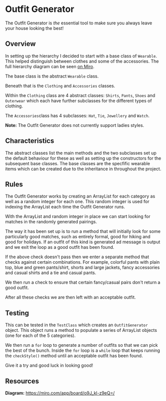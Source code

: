 # Outfit Generator


The Outfit Generator is _the_ essential tool to make sure you always leave your house looking the best!

## Overview

In setting up the hierarchy I decided to start with a base class of `Wearable`. This helped distinguish between clothes and some of the accessories. The full hierarchy diagram can be seen [on Miro](https://miro.com/app/board/o9J_kl-z9eQ=/).

The base class is the abstract `Wearable` class.

Beneath that is the `Clothing` and `Accessories` classes.

Within the `Clothing` class are 4 abstract classes: `Shirts`, `Pants`, `Shoes` and `Outerwear` which each have further subclasses for the different types of clothing.

The `Accessories`class has 4 subclasses: `Hat`, `Tie`, `Jewellery` and `Watch`.


**Note:** The Outfit Generator does not currently support ladies styles.

## Characteristics

The abstract classes list the main methods and the two subclasses set up the default behaviour for these as well as setting up the constructors for the subsequent base classes.
The base classes are the specfific wearable items which can be created due to the inheritance in throughout the project.

## Rules

The Outfit Generator works by creating an ArrayList for each category as well as a random integer for each one. This random integer is used for indexing the ArrayList each time the Outfit Generator runs.

With the ArrayList and random integer in place we can start looking for matches in the randomly generated pairings.

The way it has been set up is to run a method that will initially look for some particularly good matches, such as entirely formal, good for hiking and good for holidays. If an outfit of this kind is generated ad message is output and we exit the loop as a good outfit has been found.

If the above check doesn't pass then we enter a separate method that checks against certain combinations. For example, colorful pants with plain top, blue and green pants/shirt, shorts and large jackets, fancy accessories and casual shirts and a tie and casual pants.

We then run a check to ensure that certain fancy/casual pairs don't return a good outfit.

After all these checks we are then left with an acceptable outfit.

## Testing

This can be tested in the `TestClass` which creates an `OutfitGenerator` object. This object runs a method to populate a series of ArrayList objects (one for each of the 5 categories).

We then run a `for` loop to generate a number of outfits so that we can pick the best of the bunch. Inside the `for` loop is a `while` loop that keeps running the `checkStyle()` method until an acceptable outfit has been found.

Give it a try and good luck in looking good!

## Resources

**Diagram:** https://miro.com/app/board/o9J_kl-z9eQ=/
